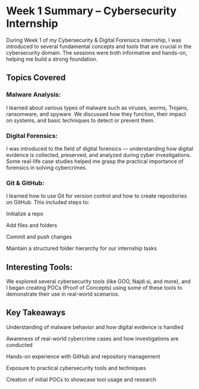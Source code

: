 # **Week 1 Summary – Cybersecurity Internship**

During Week 1 of my Cybersecurity & Digital Forensics internship, I was introduced to several fundamental concepts and tools that are crucial in the cybersecurity domain. The sessions were both informative and hands-on, helping me build a strong foundation.

## **Topics Covered**

### **Malware Analysis:**

I learned about various types of malware such as viruses, worms, Trojans, ransomware, and spyware. We discussed how they function, their impact on systems, and basic techniques to detect or prevent them.

### **Digital Forensics:**

I was introduced to the field of digital forensics — understanding how digital evidence is collected, preserved, and analyzed during cyber investigations. Some real-life case studies helped me grasp the practical importance of forensics in solving cybercrimes.

### **Git & GitHub:**

I learned how to use Git for version control and how to create repositories on GitHub. This included steps to:

Initialize a repo

Add files and folders

Commit and push changes

Maintain a structured folder hierarchy for our internship tasks

## **Interesting Tools:**

We explored several cybersecurity tools (like GOO, Najdi.si, and more), and I began creating POCs (Proof of Concepts) using some of these tools to demonstrate their use in real-world scenarios.

## **Key Takeaways**

Understanding of malware behavior and how digital evidence is handled

Awareness of real-world cybercrime cases and how investigations are conducted

Hands-on experience with GitHub and repository management

Exposure to practical cybersecurity tools and techniques

Creation of initial POCs to showcase tool usage and research
